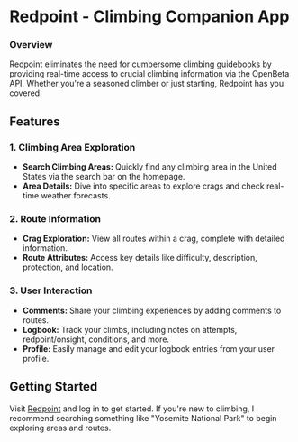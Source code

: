 # Redpoint - Climbing Companion App
### Overview
Redpoint eliminates the need for cumbersome climbing guidebooks by providing real-time access to crucial climbing information via the OpenBeta API. Whether you're a seasoned climber or just starting, Redpoint has you covered.

## Features

### 1. Climbing Area Exploration

- **Search Climbing Areas:** Quickly find any climbing area in the United States via the search bar on the homepage.
- **Area Details:** Dive into specific areas to explore crags and check real-time weather forecasts.

### 2. Route Information

- **Crag Exploration:** View all routes within a crag, complete with detailed information.
- **Route Attributes:** Access key details like difficulty, description, protection, and location.

### 3. User Interaction

- **Comments:** Share your climbing experiences by adding comments to routes.
- **Logbook:** Track your climbs, including notes on attempts, redpoint/onsight, conditions, and more.
- **Profile:** Easily manage and edit your logbook entries from your user profile.

## Getting Started

Visit [Redpoint](https://d9vlt4wr7ap1c.cloudfront.net/) and log in to get started. If you're new to climbing, I recommend searching something like "Yosemite National Park" to begin exploring areas and routes. 
